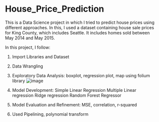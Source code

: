 # House_Price_Prediction

This is a Data Science project in which I tried to predict house prices using different approaches.
In this, I used a dataset containing house sale prices for King County, which includes Seattle. It includes homes sold between May 2014 and May 2015.

In this project, I follow:
1. Import Libraries and Dataset
2. Data Wrangling
3. Exploratory Data Analysis: boxplot, regression plot, map using folium library
   ![image](https://github.com/divyanshagarwal053/House_Price_Prediction/assets/81041580/851b56d8-126e-4d48-a4dc-6feb66f25bf7)

4. Model Development:
   Simple Linear Regression
   Multiple Linear regression
   Ridge regression
   Random Forest Regressor   
5. Model Evaluation and Refinement: MSE, correlation, r-squared
6. Used Pipelining, polynomial transform
